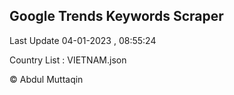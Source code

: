

## Google Trends Keywords Scraper 
 
Last Update 04-01-2023 , 08:55:24

Country List :
VIETNAM.json



© Abdul Muttaqin 
